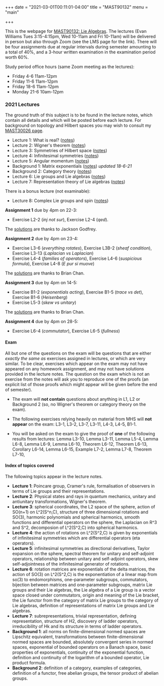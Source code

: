 +++
date = "2021-03-01T00:11:01-04:00"
title = "MAST90132"
menu = "main"

+++

This is the webpage for [MAST90132: Lie Algebras](https://handbook.unimelb.edu.au/subjects/mast90132). The lectures (Evan Williams Tues 3:15-4:15pm, Wed 10-11am and Fri 10-11am) will be delivered in person but also through Zoom (see the LMS page for the link). There will be four assignments due at regular intervals during semester amounting to a total of 40%, and a 3-hour written examination in the examination period worth 60%.

Study period office hours (same Zoom meeting as the lectures):

* Friday 4-6 11am-12pm 
* Friday 11-6 11am-12pm
* Friday 18-6 11am-12pm
* Monday 21-6 10am-12pm

### 2021 Lectures

The ground truth of this subject is to be found in the lecture notes, which contain all details and which will be posted before each lecture. For background on topology and Hilbert spaces you may wish to consult my [MAST30026 page](http://therisingsea.org/post/mast30026/).

* Lecture 1: What is real? ([notes](http://therisingsea.org/notes/mast90132/lecture1.pdf))
* Lecture 2: Wigner's theorem ([notes](http://therisingsea.org/notes/mast90132/lecture2.pdf))
* Lecture 3: Symmetries of Hilbert space ([notes](http://therisingsea.org/notes/mast90132/lecture3.pdf))
* Lecture 4: Infinitesimal symmetries ([notes](http://therisingsea.org/notes/mast90132/lecture4.pdf))
* Lecture 5: Angular momentum ([notes](http://therisingsea.org/notes/mast90132/lecture5.pdf))
* Background 1: Matrix exponentials ([notes](http://therisingsea.org/notes/mast90132/background1.pdf)) *updated 18-6-21*
* Background 2: Category theory ([notes](http://therisingsea.org/notes/mast90132/background2.pdf))
* Lecture 6: Lie groups and Lie algebras ([notes](http://therisingsea.org/notes/mast90132/lecture6.pdf))
* Lecture 7: Representation theory of Lie algebras ([notes](http://therisingsea.org/notes/mast90132/lecture7.pdf))

There is a bonus lecture (not examinable):

* Lecture 8: Complex Lie groups and spin ([notes](http://therisingsea.org/notes/mast90132/lecture8.pdf))

**Assignment 1** due by 4pm on 22-3:

* Exercise L2-2 (*inj not sur*), Exercise L2-4 (*qed*).

The [solutions](http://therisingsea.org/notes/mast90132/ass1_soln2021.pdf) are thanks to Jackson Godfrey.

**Assignment 2** due by 4pm on 23-4:

* Exercise L3-6 (*everything rotates*), Exercise L3B-2 (*sheaf condition*), Exercise L3-13 (*Laplacian vs Laplacian*)
* Exercise L4-4 (*families of operators*), Exercise L4-6 (*suspicious formula*), Exercise L4-8 (*E pur si muove*)

The [solutions](http://therisingsea.org/notes/mast90132/ass2_soln2021.pdf) are thanks to Brian Chan.

**Assignment 3** due by 4pm on 14-5:

* Exercise B1-2 (*exponentials acting*), Exercise B1-5 (*trace vs det*), Exercise B1-6 (*Heisenberg*)
* Exercise L5-3 (*skew vs unitary*)

The [solutions](http://therisingsea.org/notes/mast90132/ass3_soln2021.pdf) are thanks to Brian Chan.

**Assignment 4** due by 4pm on 28-5:

* Exercise L6-4 (*commutator*), Exercise L6-5 (*fullness*)

#### Exam

All but one of the questions on the exam will be questions that are either *exactly the same as* exercises assigned in lectures, or which are very similar. To be clear, exercises which appear on the exam may not have appeared on any homework assignment, and may not have solutions provided in the lecture notes. The question on the exam which is not an exercise from the notes will ask you to reproduce one of the proofs (an explicit list of those proofs which might appear will be given before the end of semester).

* The exam will **not contain** questions about anything in L1, L2 or Background 2 (so, no Wigner's theorem or category theory on the exam).

* The following exercises relying heavily on material from MHS will **not appear** on the exam: L3-1, L3-2, L3-7, L3-11, L4-3, L4-5, B1-1.

* You will be asked on the exam to give the proof of **one** of the following results from lectures: Lemma L3-10, Lemma L3-11, Lemma L5-4, Lemma L6-8, Lemma L6-9, Lemma L6-10, Theorem L6-12, Theorem L6-13, Corollary L6-14, Lemma L6-15, Example L7-2, Lemma L7-8, Theorem L7-10, 

#### Index of topics covered

The following topics appear in the lecture notes.

* **Lecture 1**: Poincare group, Cramer's rule, formalisation of observers in terms of Lie groups and their representations.
* **Lecture 2**: Physical states and rays in quantum mechanics, unitary and antiunitary transformations, Wigner's theorem.
* **Lecture 3**: spherical coordinates, the L2 space of the sphere, action of SO(n+1) on L^2(S^n,C), structure of three dimensional rotations and SO(3), harmonic polynomials and spherical harmonics, smooth functions and differential operators on the sphere, the Laplacian on R^3 and S^2, decomposion of L^2(S^2,C) into spherical harmonics.
* **Lecture 4**: the action of rotations on L^2(S^2,C) is given by exponentials of infinitesimal symmetries which are differential operators (eta operators).
* **Lecture 5**: infinitesimal symmetries as directional derivatives, Taylor expansion on the sphere, spectral theorem for unitary and self-adjoint operators, relationship between unitary and self-adjoint operators, skew self-adjointness of the infinitesimal generator of rotations.
* **Lecture 6**: rotation matrices are exponentials of the delta matrices, the action of SO(3) on L^2(S^2,C) is the exponentiation of a linear map from so(3) to endomorphisms, one-parameter subgroups, commutators, bijection between matrices and one-parameter subgroups, matrix Lie groups and their Lie algebras, the Lie algebra of a Lie group is a vector space closed under commutators, origin and meaning of the Lie bracket, the Lie functor from the category of matrix Lie groups to the category of Lie algebras, definition of representations of matrix Lie groups and Lie algebras.
* **Lecture 7**: subrepresentations, trivial representation, defining representation, structure of H2, discovery of ladder operators, irreducibility of Hk and its structure in terms of ladder operators.
* **Background 1**: all norms on finite-dimensional normed spaces are Lipschitz equivalent, transformations between finite-dimensional normed spaces are bounded, absolutely convergent series in normed spaces, exponential of bounded operators on a Banach space, basic properties of exponentials, continuity of the exponential function, definition and continuity of the logarithm of a bounded operator, Lie product formula.
* **Background 2**: definition of a category, examples of categories, definition of a functor, free abelian groups, the tensor product of abelian groups.